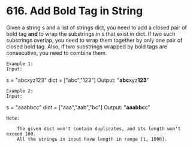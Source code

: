 # 616. Add Bold Tag in String

Given a string s and a list of strings dict, you need to add a closed pair of bold
    tag <b> and </b> to wrap the substrings in s that exist in
    dict. If two such substrings overlap, you need to wrap them together by only one pair of closed
    bold tag. Also, if two substrings wrapped by bold tags are consecutive, you need to combine
    them.

    Example 1:
    Input:
s = "abcxyz123"
dict = ["abc","123"]
Output:
"<b>abc</b>xyz<b>123</b>"

    

    Example 2:
    Input:
s = "aaabbcc"
dict = ["aaa","aab","bc"]
Output:
"<b>aaabbc</b>c"

    

    Note:
    
        The given dict won't contain duplicates, and its length won't exceed 100.
        All the strings in input have length in range [1, 1000].